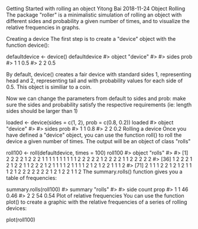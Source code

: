 Getting Started with rolling an object
Yitong Bai
2018-11-24
Object Rolling
The package "roller" is a minimalistic simulation of rolling an object with different sides and probability a given number of times, and to visualize the relative frequencies in graphs.

Creating a device
The first step is to create a "device" object with the function device():

defaultdevice <- device()
defaultdevice
#> object "device" 
#> 
#>   sides prob
#> 1     1  0.5
#> 2     2  0.5

By default, device() creates a fair device with standard sides 1, representing head and 2, representing tail and with probability values for each side of 0.5. This object is similiar to a coin.

Now we can change the parameters from default to sides and prob: make sure the sides and probability satisfy the respective requirements (ie: length sides should be larger than 1)

loaded <- device(sides = c(1, 2), prob = c(0.8, 0.2))
loaded
#> object "device" 
#> 
#>   sides prob
#> 1     1  0.8
#> 2     2  0.2
Rolling a device
Once you have defined a "device" object, you can use the function roll() to roll the device a given number of times. The output will be an object of class "rolls"

roll100 <- roll(defaultdevice, times = 100)
roll100
#> object "rolls" 
#> 
#>   [1] 2 2 2 2 1 2 2 2 1 1 1 1 1 1 1 1 1 1 2 2 2 2 2 1 2 2 2 2 1 1 2 2 2 2 2
#>  [36] 1 2 2 2 1 2 1 2 2 1 1 2 2 2 1 2 1 1 1 1 2 1 1 1 1 2 1 2 1 2 2 1 1 1 2
#>  [71] 2 1 1 1 2 2 1 2 1 2 1 1 1 2 1 2 2 2 2 2 2 2 1 2 1 2 2 1 1 2
The summary.rolls() function gives you a table of frequencies:

summary.rolls(roll100)
#> summary "rolls"
#> 
#>   side count prop
#> 1    1    46 0.46
#> 2    2    54 0.54
Plot of relative frequencies
You can use the function plot() to create a graphic with the relative frequencies of a series of rolling devices:

plot(roll100)
